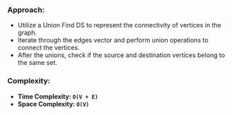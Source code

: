 ### Approach:
- Utilize a Union Find DS to represent the connectivity of vertices in the graph.
- Iterate through the edges vector and perform union operations to connect the vertices.
- After the unions, check if the source and destination vertices belong to the same set.
​
### Complexity:
- **Time Complexity: `O(V + E)`**
- **Space Complexity: `O(V)`**